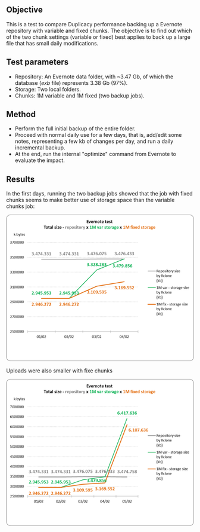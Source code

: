 ## Objective

This is a test to compare Duplicacy performance backing up a Evernote repository with variable and fixed chunks. The objective is to find out which of the two chunk settings (variable or fixed) best applies to back up a large file that has small daily modifications.

## Test parameters

* Repository: An Evernote data folder, with ~3.47 Gb, of which the database (*exb* file) represents 3.38 Gb (97%).
* Storage: Two local folders.
* Chunks: 1M variable and 1M fixed (two backup jobs).

## Method

* Perform the full initial backup of the entire folder.
* Proceed with normal daily use for a few days, that is, add/edit some notes, representing a few kb of changes per day, and run a daily incremental backup.
* At the end, run the internal "optimize" command from Evernote to evaluate the impact.

## Results

In the first days, running the two backup jobs showed that the job with fixed chunks seems to make better use of storage space than the variable chunks job:

![Graph01][1]

Uploads were also smaller with fixe chunks

![Graph02][3]


  [1]: images/teste04/evernote1.png
  [3]: images/teste04/evernote2.png
  

